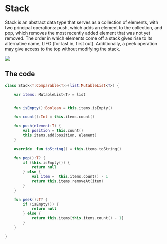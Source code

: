 # Stack

Stack is an abstract data type that serves as a collection of elements, with two principal operations: push, which adds an element to the collection, and pop, which removes the most recently added element that was not yet removed. The order in which elements come off a stack gives rise to its alternative name, LIFO (for last in, first out). Additionally, a peek operation may give access to the top without modifying the stack.

![](https://github.com/gazolla/Kotlin-Algorithm/tree/master/Stack/Lifo_stack.PNG)

## The code


```kotlin
class Stack<T:Comparable<T>>(list:MutableList<T>) {

    var items: MutableList<T> = list


    fun isEmpty():Boolean = this.items.isEmpty()

    fun count():Int = this.items.count()

    fun push(element:T) {
        val position = this.count()
        this.items.add(position, element)
    }

    override  fun toString() = this.items.toString()

    fun pop():T? {
        if (this.isEmpty()) {
            return null
        } else {
            val item =  this.items.count() - 1
            return this.items.removeAt(item)
        }
    }

    fun peek():T? {
        if (isEmpty()) {
            return null
        } else {
            return this.items[this.items.count() - 1]
        }
    }

}
```
